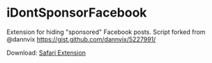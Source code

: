 iDontSponsorFacebook
====================

Extension for hiding "sponsored" Facebook posts. Script forked from @dannvix https://gist.github.com/dannvix/5227991/

Download: [Safari Extension](http://zhusee2.github.com/iDontSponsorFacebook/iDontSponsorFacebook.safariextz)
